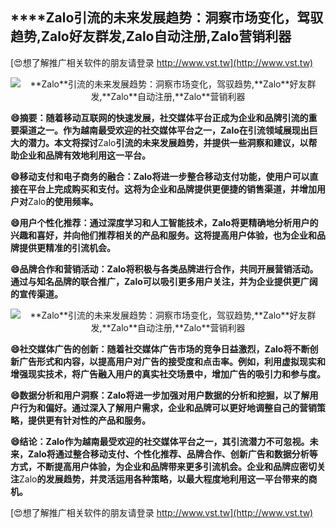 ## ****Zalo**引流的未来发展趋势：洞察市场变化，驾驭趋势,**Zalo**好友群发,**Zalo**自动注册,**Zalo**营销利器**

[😍想了解推广相关软件的朋友请登录 http://www.vst.tw](http://www.vst.tw)

 <center><img src="https://vst.tw/MP4/tuiguang/png/4.png" alt="**Zalo**引流的未来发展趋势：洞察市场变化，驾驭趋势,**Zalo**好友群发,**Zalo**自动注册,**Zalo**营销利器"></center>

**😄摘要：随着移动互联网的快速发展，社交媒体平台正成为企业和品牌引流的重要渠道之一。作为越南最受欢迎的社交媒体平台之一，**Zalo**在引流领域展现出巨大的潜力。本文将探讨**Zalo**引流的未来发展趋势，并提供一些洞察和建议，以帮助企业和品牌有效地利用这一平台。**

**😄移动支付和电子商务的融合：**Zalo**将进一步整合移动支付功能，使用户可以直接在平台上完成购买和支付。这将为企业和品牌提供更便捷的销售渠道，并增加用户对**Zalo**的使用频率。**

**😄用户个性化推荐：通过深度学习和人工智能技术，**Zalo**将更精确地分析用户的兴趣和喜好，并向他们推荐相关的产品和服务。这将提高用户体验，也为企业和品牌提供更精准的引流机会。**

**😄品牌合作和营销活动：**Zalo**将积极与各类品牌进行合作，共同开展营销活动。通过与知名品牌的联合推广，**Zalo**可以吸引更多用户关注，并为企业提供更广阔的宣传渠道。**

 <center><img src="https://vst.tw/MP4/tuiguang/png/2.png" alt="**Zalo**引流的未来发展趋势：洞察市场变化，驾驭趋势,**Zalo**好友群发,**Zalo**自动注册,**Zalo**营销利器"></center>

**😄社交媒体广告的创新：随着社交媒体广告市场的竞争日益激烈，**Zalo**将不断创新广告形式和内容，以提高用户对广告的接受度和点击率。例如，利用虚拟现实和增强现实技术，将广告融入用户的真实社交场景中，增加广告的吸引力和参与度。**

**😄数据分析和用户洞察：**Zalo**将进一步加强对用户数据的分析和挖掘，以了解用户行为和偏好。通过深入了解用户需求，企业和品牌可以更好地调整自己的营销策略，提供更有针对性的产品和服务。**

**😄结论：**Zalo**作为越南最受欢迎的社交媒体平台之一，其引流潜力不可忽视。未来，**Zalo**将通过整合移动支付、个性化推荐、品牌合作、创新广告和数据分析等方式，不断提高用户体验，为企业和品牌带来更多引流机会。企业和品牌应密切关注**Zalo**的发展趋势，并灵活运用各种策略，以最大程度地利用这一平台带来的商机。**

[😍想了解推广相关软件的朋友请登录 http://www.vst.tw](http://www.vst.tw)



